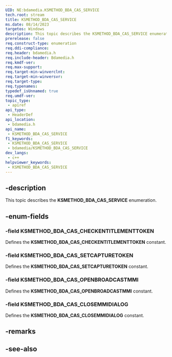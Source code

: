 ```yaml
---
UID: NE:bdamedia.KSMETHOD_BDA_CAS_SERVICE
tech.root: stream
title: KSMETHOD_BDA_CAS_SERVICE
ms.date: 08/14/2023
targetos: Windows
description: This topic describes the KSMETHOD_BDA_CAS_SERVICE enumeration.
prerelease: false
req.construct-type: enumeration
req.ddi-compliance: 
req.header: bdamedia.h
req.include-header: Bdamedia.h
req.kmdf-ver: 
req.max-support: 
req.target-min-winverclnt: 
req.target-min-winversvr: 
req.target-type: 
req.typenames: 
typedef_isUnnamed: true
req.umdf-ver: 
topic_type:
 - apiref
api_type:
 - HeaderDef
api_location:
 - bdamedia.h
api_name:
 - KSMETHOD_BDA_CAS_SERVICE
f1_keywords:
 - KSMETHOD_BDA_CAS_SERVICE
 - bdamedia/KSMETHOD_BDA_CAS_SERVICE
dev_langs:
 - c++
helpviewer_keywords:
 - KSMETHOD_BDA_CAS_SERVICE
---
```


## -description

This topic describes the **KSMETHOD_BDA_CAS_SERVICE** enumeration.

## -enum-fields

### -field KSMETHOD_BDA_CAS_CHECKENTITLEMENTTOKEN

Defines the **KSMETHOD_BDA_CAS_CHECKENTITLEMENTTOKEN** constant.

### -field KSMETHOD_BDA_CAS_SETCAPTURETOKEN

Defines the **KSMETHOD_BDA_CAS_SETCAPTURETOKEN** constant.

### -field KSMETHOD_BDA_CAS_OPENBROADCASTMMI

Defines the **KSMETHOD_BDA_CAS_OPENBROADCASTMMI** constant.

### -field KSMETHOD_BDA_CAS_CLOSEMMIDIALOG

Defines the **KSMETHOD_BDA_CAS_CLOSEMMIDIALOG** constant.

## -remarks

## -see-also

